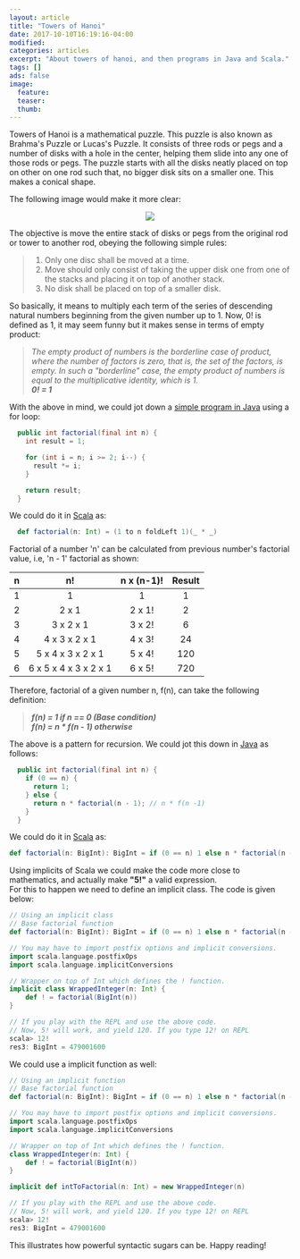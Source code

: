 ```yaml
---
layout: article
title: "Towers of Hanoi"
date: 2017-10-10T16:19:16-04:00
modified:
categories: articles
excerpt: "About towers of hanoi, and then programs in Java and Scala."
tags: []
ads: false
image:
  feature:
  teaser:
  thumb:
---
```



Towers of Hanoi is a mathematical puzzle. This puzzle is also known as Brahma's Puzzle or Lucas's Puzzle. It consists of three rods or pegs and a number of disks with a hole in the center, helping them slide into any one of those rods or pegs. The puzzle starts with all the disks neatly placed on top on other on one rod such that, no bigger disk sits on a smaller one. This makes a conical shape.  

The following image would make it more clear:

<p align="center">
 <img src="https://upload.wikimedia.org/wikipedia/commons/thumb/0/07/Tower_of_Hanoi.jpeg/300px-Tower_of_Hanoi.jpeg"/>
</p>

The objective is move the entire stack of disks or pegs from the original rod or tower to another rod, obeying the following simple rules:  
> 1. Only one disc shall be moved at a time.
> 2. Move should only consist of taking the upper disk one from one of the stacks and placing it on top of another stack.
> 3. No disk shall be placed on top of a smaller disk.

So basically, it means to multiply each term of the series of descending natural numbers beginning from the given number up to 1. Now, 0! is defined as 1, it may seem funny but it makes sense in terms of empty product:  

> _The empty product of numbers is the borderline case of product, where the number of factors is zero, that is, the set of the factors, is empty. In such a "borderline" case, the empty product of numbers is equal to the multiplicative identity, which is 1._  
>         _**0! = 1**_

With the above in mind, we could jot down a [simple program in Java](https://github.com/kaushikrroy/programmers-notes/blob/master/src/main/java/io/github/kaushikrroy/programmers/notes/factorial/Linear.java) using a for loop:

```java
  public int factorial(final int n) {
    int result = 1;

    for (int i = n; i >= 2; i--) {
      result *= i;
    }

    return result;
  }
```

We could do it in [Scala](https://github.com/kaushikrroy/programmers-notes/blob/master/src/main/scala/io/github/kaushikrroy/programmers/notes/factorial/Factorials.scala) as:

```scala
  def factorial(n: Int) = (1 to n foldLeft 1)(_ * _)
```

Factorial of a number 'n' can be calculated from previous number's factorial value, i.e, 'n - 1' factorial as shown:

| n | n!                    | n x (n-1)! | Result |
|:-:|:---------------------:|:----------:|:------:|
| 1 | 1                     | 1          |    1   |
| 2 | 2 x 1                 | 2 x 1!     |    2   |
| 3 | 3 x 2 x 1             | 3 x 2!     |    6   |
| 4 | 4 x 3 x 2 x 1         | 4 x 3!     |   24   |
| 5 | 5 x 4 x 3 x 2 x 1     | 5 x 4!     |   120  |
| 6 | 6 x 5 x 4 x 3 x 2 x 1 | 6 x 5!     |   720  |

Therefore, factorial of a given number n, f(n), can take the following definition:  
> **_f(n) = 1 if n == 0 (Base condition)_**  
> **_f(n) = n * f(n - 1) otherwise_**  

The above is a pattern for recursion. We could jot this down in [Java](https://github.com/kaushikrroy/programmers-notes/blob/master/src/main/java/io/github/kaushikrroy/programmers/notes/factorial/Recursive.java) as follows:  
```java
  public int factorial(final int n) {
    if (0 == n) {
      return 1;
    } else {
      return n * factorial(n - 1); // n * f(n -1)
    }
  }
```

We could do it in [Scala](https://github.com/kaushikrroy/programmers-notes/blob/master/src/main/scala/io/github/kaushikrroy/programmers/notes/factorial/Factorials.scala) as:
```scala
def factorial(n: BigInt): BigInt = if (0 == n) 1 else n * factorial(n - 1)
```

Using implicits of Scala we could make the code more close to mathematics, and actually make **"5!"** a valid expression.  
For this to happen we need to define an implicit class. The code is given below:  

```scala
// Using an implicit class
// Base factorial function
def factorial(n: BigInt): BigInt = if (0 == n) 1 else n * factorial(n - 1)

// You may have to import postfix options and implicit conversions.
import scala.language.postfixOps
import scala.language.implicitConversions

// Wrapper on top of Int which defines the ! function.
implicit class WrappedInteger(n: Int) {
    def ! = factorial(BigInt(n))
}

// If you play with the REPL and use the above code.
// Now, 5! will work, and yield 120. If you type 12! on REPL
scala> 12!
res3: BigInt = 479001600
``` 

We could use a implicit function as well:

```scala
// Using an implicit function
// Base factorial function
def factorial(n: BigInt): BigInt = if (0 == n) 1 else n * factorial(n - 1)

// You may have to import postfix options and implicit conversions.
import scala.language.postfixOps
import scala.language.implicitConversions

// Wrapper on top of Int which defines the ! function.
class WrappedInteger(n: Int) {
    def ! = factorial(BigInt(n))
}

implicit def intToFactorial(n: Int) = new WrappedInteger(n)

// If you play with the REPL and use the above code.
// Now, 5! will work, and yield 120. If you type 12! on REPL
scala> 12!
res3: BigInt = 479001600
``` 

This illustrates how powerful syntactic sugars can be. Happy reading!